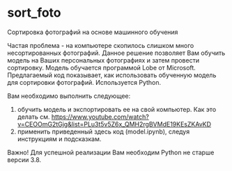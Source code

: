 # sort_foto
Сортировка фотографий на основе машинного обучения

Частая проблема - на компьютере скопилось слишком много несортированных фотографий. Данное решение позволяет Вам обучить модель на Ваших персональных фотографиях и затем провести сортировку. Модель обучается программой Lobe от Microsoft. Предлагаемый код показывает, как использовать обученную модель для сортировки фотографий. Используется Python.

Вам необходимо выполнить следующее:
1) обучить модель и экспортировать ее на свой компьютер. Как это делать см. https://www.youtube.com/watch?v=CEOOmG2tGjg&list=PLu3t5v5Z6x_QMH2rgBVMdE19KEsZKAvKD
2) применить приведенный здесь код (model.ipynb), следуя инструкциям и подсказкам. 

Важно!
Для успешной реализации Вам необходим Python не старше версии 3.8.
